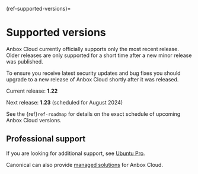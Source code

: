 (ref-supported-versions)=
# Supported versions

Anbox Cloud currently officially supports only the most recent release. Older releases are only supported for a short time after a new minor release was published.

To ensure you receive latest security updates and bug fixes you should upgrade to a new release of Anbox Cloud shortly after it was released.

Current release: **1.22**

Next release: **1.23** (scheduled for August 2024)

See the {ref}`ref-roadmap` for details on the exact schedule of upcoming Anbox Cloud versions.

## Professional support

If you are looking for additional support, see [Ubuntu Pro](https://ubuntu.com/support).

Canonical can also provide [managed solutions](https://ubuntu.com/managed) for Anbox Cloud.
